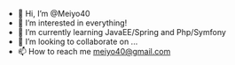 - 👋 Hi, I’m @Meiyo40
- 👀 I’m interested in everything!
- 🌱 I’m currently learning JavaEE/Spring and Php/Symfony
- 💞️ I’m looking to collaborate on ...
- 📫 How to reach me meiyo40@gmail.com

<!---
Meiyo40/Meiyo40 is a ✨ special ✨ repository because its `README.md` (this file) appears on your GitHub profile.
You can click the Preview link to take a look at your changes.
--->
